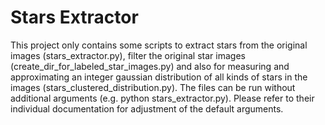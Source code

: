 # Stars Extractor
This project only contains some scripts to extract stars from the original images (stars_extractor.py), filter the original star images (create_dir_for_labeled_star_images.py) and also for measuring and approximating an integer gaussian distribution of all kinds of stars in the images (stars_clustered_distribution.py). The files can be run without additional arguments (e.g. python stars_extractor.py). Please refer to their individual documentation for adjustment of the default arguments.
